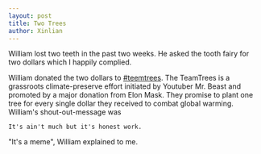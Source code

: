 ```yaml
---
layout: post
title: Two Trees
author: Xinlian
---
```


William lost two teeth in the past two weeks.  He asked the tooth fairy for two dollars which I happily complied.

William donated the two dollars to [#teemtrees](https://teamtrees.org/).  The TeamTrees is a grassroots climate-preserve effort initiated by Youtuber Mr. Beast and promoted by a major donation from Elon Mask.  They promise to plant one tree for every single dollar they received to combat global warming.  William's shout-out-message was 
```
It's ain't much but it's honest work.
```
"It's a meme", William explained to me.

